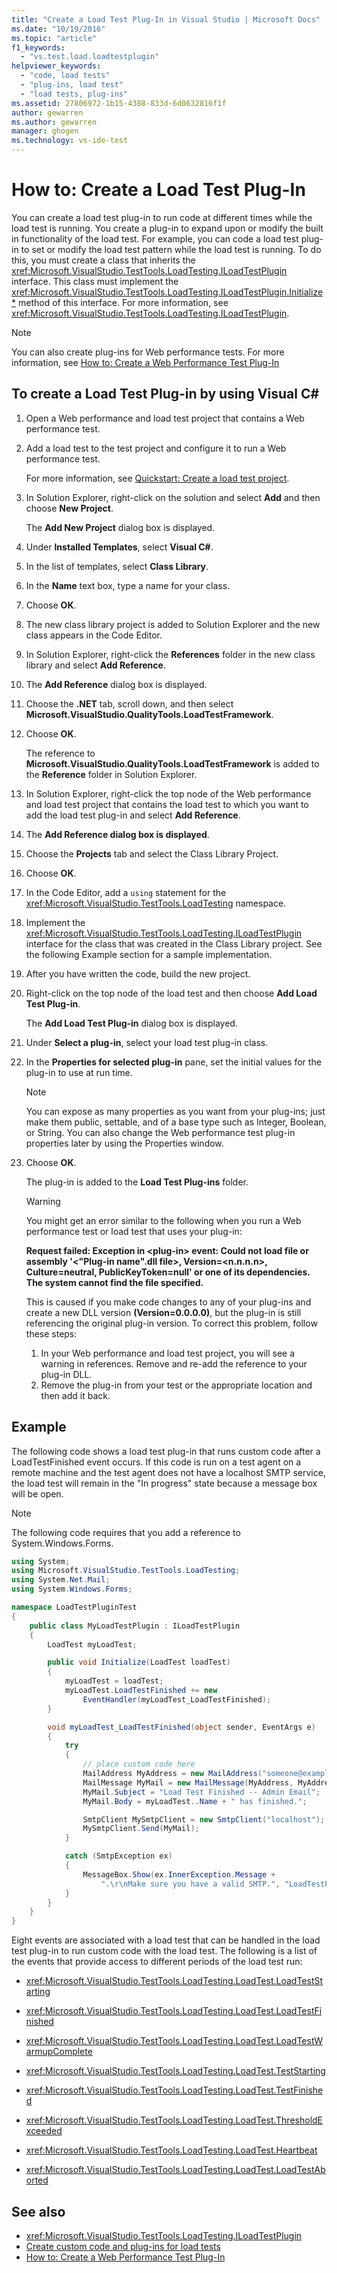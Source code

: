 ```yaml
---
title: "Create a Load Test Plug-In in Visual Studio | Microsoft Docs"
ms.date: "10/19/2016"
ms.topic: "article"
f1_keywords:
  - "vs.test.load.loadtestplugin"
helpviewer_keywords:
  - "code, load tests"
  - "plug-ins, load test"
  - "load tests, plug-ins"
ms.assetid: 27806972-1b15-4388-833d-6d0632816f1f
author: gewarren
ms.author: gewarren
manager: ghogen
ms.technology: vs-ide-test
---
```

# How to: Create a Load Test Plug-In

You can create a load test plug-in to run code at different times while the load test is running. You create a plug-in to expand upon or modify the built in functionality of the load test. For example, you can code a load test plug-in to set or modify the load test pattern while the load test is running. To do this, you must create a class that inherits the <xref:Microsoft.VisualStudio.TestTools.LoadTesting.ILoadTestPlugin> interface. This class must implement the <xref:Microsoft.VisualStudio.TestTools.LoadTesting.ILoadTestPlugin.Initialize*> method of this interface. For more information, see <xref:Microsoft.VisualStudio.TestTools.LoadTesting.ILoadTestPlugin>.

> [!NOTE]
> You can also create plug-ins for Web performance tests. For more information, see [How to: Create a Web Performance Test Plug-In](../test/how-to-create-a-web-performance-test-plug-in.md)

## To create a Load Test Plug-in by using Visual C#

1.  Open a Web performance and load test project that contains a Web performance test.

2.  Add a load test to the test project and configure it to run a Web performance test.

     For more information, see [Quickstart: Create a load test project](../test/quickstart-create-a-load-test-project.md).

3.  In Solution Explorer, right-click on the solution and select **Add** and then choose **New Project**.

     The **Add New Project** dialog box is displayed.

4.  Under **Installed Templates**, select **Visual C#**.

5.  In the list of templates, select **Class Library**.

6.  In the **Name** text box, type a name for your class.

7.  Choose **OK**.

8.  The new class library project is added to Solution Explorer and the new class appears in the Code Editor.

9. In Solution Explorer, right-click the **References** folder in the new class library and select **Add Reference**.

10. The **Add Reference** dialog box is displayed.

11. Choose the **.NET** tab, scroll down, and then select **Microsoft.VisualStudio.QualityTools.LoadTestFramework**.

12. Choose **OK**.

     The reference to **Microsoft.VisualStudio.QualityTools.LoadTestFramework** is added to the **Reference** folder in Solution Explorer.

13. In Solution Explorer, right-click the top node of the Web performance and load test project that contains the load test to which you want to add the load test plug-in and select **Add Reference**.

14. The **Add Reference dialog box is displayed**.

15. Choose the **Projects** tab and select the Class Library Project.

16. Choose **OK**.

17. In the Code Editor, add a `using` statement for the <xref:Microsoft.VisualStudio.TestTools.LoadTesting> namespace.

18. Implement the <xref:Microsoft.VisualStudio.TestTools.LoadTesting.ILoadTestPlugin> interface for the class that was created in the Class Library project. See the following Example section for a sample implementation.

19. After you have written the code, build the new project.

20. Right-click on the top node of the load test and then choose **Add Load Test Plug-in**.

     The **Add Load Test Plug-in** dialog box is displayed.

21. Under **Select a plug-in**, select your load test plug-in class.

22. In the **Properties for selected plug-in** pane, set the initial values for the plug-in to use at run time.

    > [!NOTE]
    > You can expose as many properties as you want from your plug-ins; just make them public, settable, and of a base type such as Integer, Boolean, or String. You can also change the Web performance test plug-in properties later by using the Properties window.

23. Choose **OK**.

     The plug-in is added to the **Load Test Plug-ins** folder.

    > [!WARNING]
    > You might get an error similar to the following when you run a Web performance test or load test that uses your plug-in:
    >
    > **Request failed: Exception in \<plug-in> event: Could not load file or assembly '\<"Plug-in name".dll file>, Version=\<n.n.n.n>, Culture=neutral, PublicKeyToken=null' or one of its dependencies. The system cannot find the file specified.**
    >
    > This is caused if you make code changes to any of your plug-ins and create a new DLL version **(Version=0.0.0.0)**, but the plug-in is still referencing the original plug-in version. To correct this problem, follow these steps:
    >
    > 1.  In your Web performance and load test project, you will see a warning in references. Remove and re-add the reference to your plug-in DLL.
    > 2.  Remove the plug-in from your test or the appropriate location and then add it back.

## Example

The following code shows a load test plug-in that runs custom code after a LoadTestFinished event occurs. If this code is run on a test agent on a remote machine and the test agent does not have a localhost SMTP service, the load test will remain in the "In progress" state because a message box will be open.

> [!NOTE]
>  The following code requires that you add a reference to System.Windows.Forms.

```csharp
using System;
using Microsoft.VisualStudio.TestTools.LoadTesting;
using System.Net.Mail;
using System.Windows.Forms;

namespace LoadTestPluginTest
{
    public class MyLoadTestPlugin : ILoadTestPlugin
    {
        LoadTest myLoadTest;

        public void Initialize(LoadTest loadTest)
        {
            myLoadTest = loadTest;
            myLoadTest.LoadTestFinished += new
                EventHandler(myLoadTest_LoadTestFinished);
        }

        void myLoadTest_LoadTestFinished(object sender, EventArgs e)
        {
            try
            {
                // place custom code here
                MailAddress MyAddress = new MailAddress("someone@example.com");
                MailMessage MyMail = new MailMessage(MyAddress, MyAddress);
                MyMail.Subject = "Load Test Finished -- Admin Email";
                MyMail.Body = myLoadTest..Name + " has finished.";

                SmtpClient MySmtpClient = new SmtpClient("localhost");
                MySmtpClient.Send(MyMail);
            }

            catch (SmtpException ex)
            {
                MessageBox.Show(ex.InnerException.Message +
                    ".\r\nMake sure you have a valid SMTP.", "LoadTestPlugin", MessageBoxButtons.OK, MessageBoxIcon.Warning, MessageBoxDefaultButton.Button1);
            }
        }
    }
}
```

Eight events are associated with a load test that can be handled in the load test plug-in to run custom code with the load test. The following is a list of the events that provide access to different periods of the load test run:

-   <xref:Microsoft.VisualStudio.TestTools.LoadTesting.LoadTest.LoadTestStarting>

-   <xref:Microsoft.VisualStudio.TestTools.LoadTesting.LoadTest.LoadTestFinished>

-   <xref:Microsoft.VisualStudio.TestTools.LoadTesting.LoadTest.LoadTestWarmupComplete>

-   <xref:Microsoft.VisualStudio.TestTools.LoadTesting.LoadTest.TestStarting>

-   <xref:Microsoft.VisualStudio.TestTools.LoadTesting.LoadTest.TestFinished>

-   <xref:Microsoft.VisualStudio.TestTools.LoadTesting.LoadTest.ThresholdExceeded>

-   <xref:Microsoft.VisualStudio.TestTools.LoadTesting.LoadTest.Heartbeat>

-   <xref:Microsoft.VisualStudio.TestTools.LoadTesting.LoadTest.LoadTestAborted>

## See also

- <xref:Microsoft.VisualStudio.TestTools.LoadTesting.ILoadTestPlugin>
- [Create custom code and plug-ins for load tests](../test/create-custom-code-and-plug-ins-for-load-tests.md)
- [How to: Create a Web Performance Test Plug-In](../test/how-to-create-a-web-performance-test-plug-in.md)